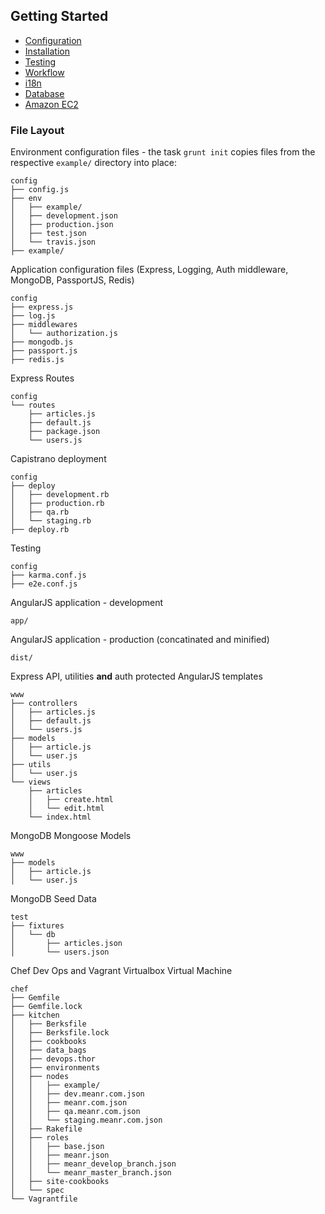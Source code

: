 ## Getting Started

* [Configuration](configuration.md)
* [Installation](installation.md)
* [Testing](testing.md)
* [Workflow](workflow.md)
* [i18n](i18n.md)
* [Database](database.md)
* [Amazon EC2](amazon_ec2.md)

### File Layout

Environment configuration files - the task `grunt init` copies files from the respective `example/` directory into place:

    config
    ├── config.js
    ├── env
    │   ├── example/
    │   ├── development.json
    │   ├── production.json
    │   ├── test.json
    │   └── travis.json
    ├── example/

Application configuration files (Express, Logging, Auth middleware, MongoDB, PassportJS, Redis)

    config
    ├── express.js
    ├── log.js
    ├── middlewares
    │   └── authorization.js
    ├── mongodb.js
    ├── passport.js
    ├── redis.js

Express Routes

    config
    └── routes
        ├── articles.js
        ├── default.js
        ├── package.json
        └── users.js

Capistrano deployment

    config
    ├── deploy
    │   ├── development.rb
    │   ├── production.rb
    │   ├── qa.rb
    │   └── staging.rb
    ├── deploy.rb

Testing

    config
    ├── karma.conf.js
    ├── e2e.conf.js


AngularJS application - development

    app/

AngularJS application - production (concatinated and minified)

    dist/

Express API, utilities **and** auth protected AngularJS templates

    www
    ├── controllers
    │   ├── articles.js
    │   ├── default.js
    │   └── users.js
    ├── models
    │   ├── article.js
    │   └── user.js
    ├── utils
    │   └── user.js
    └── views
        ├── articles
        │   ├── create.html
        │   └── edit.html
        └── index.html


MongoDB Mongoose Models

    www
    ├── models
    │   ├── article.js
    │   └── user.js

MongoDB Seed Data

    test
    ├── fixtures
    │   └── db
    │       ├── articles.json
    │       └── users.json

Chef Dev Ops and Vagrant Virtualbox Virtual Machine

    chef
    ├── Gemfile
    ├── Gemfile.lock
    ├── kitchen
    │   ├── Berksfile
    │   ├── Berksfile.lock
    │   ├── cookbooks
    │   ├── data_bags
    │   ├── devops.thor
    │   ├── environments
    │   ├── nodes
    │   │   ├── example/
    │   │   ├── dev.meanr.com.json
    │   │   ├── meanr.com.json
    │   │   ├── qa.meanr.com.json
    │   │   └── staging.meanr.com.json
    │   ├── Rakefile
    │   ├── roles
    │   │   ├── base.json
    │   │   ├── meanr.json
    │   │   ├── meanr_develop_branch.json
    │   │   └── meanr_master_branch.json
    │   ├── site-cookbooks
    │   └── spec
    └── Vagrantfile
